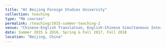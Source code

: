 ```yaml
---
title: "At Beijing Foreign Studies University"
collection: teaching
type: "MA courses"
permalink: /teaching/2015-summer-teaching-2
venue: "Chinese-English Translation, English-Chinese Simultaneous Interpreting, and Chinese-English Consecutive Interpreting"
date: Summer 2015 & 2016, Spring & Fall 2017, Fall 2018
location: "Beijing, China"
---
```

